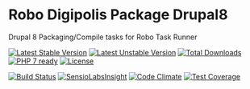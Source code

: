# Robo Digipolis Package Drupal8

Drupal 8 Packaging/Compile tasks for Robo Task Runner

[![Latest Stable Version](https://poser.pugx.org/digipolisgent/robo-digipolis-package-drupal8/v/stable)](https://packagist.org/packages/digipolisgent/robo-digipolis-package-drupal8)
[![Latest Unstable Version](https://poser.pugx.org/digipolisgent/robo-digipolis-package-drupal8/v/unstable)](https://packagist.org/packages/digipolisgent/robo-digipolis-package-drupal8)
[![Total Downloads](https://poser.pugx.org/digipolisgent/robo-digipolis-package-drupal8/downloads)](https://packagist.org/packages/digipolisgent/robo-digipolis-package-drupal8)
[![PHP 7 ready](http://php7ready.timesplinter.ch/digipolisgent/robo-digipolis-package-drupal8/develop/badge.svg)](https://travis-ci.org/digipolisgent/robo-digipolis-package-drupal8)
[![License](https://poser.pugx.org/digipolisgent/robo-digipolis-package-drupal8/license)](https://packagist.org/packages/digipolisgent/robo-digipolis-package-drupal8)

[![Build Status](https://travis-ci.org/digipolisgent/robo-digipolis-package-drupal8.svg?branch=develop)](https://travis-ci.org/digipolisgent/robo-digipolis-package-drupal8)
[![SensioLabsInsight](https://insight.sensiolabs.com/projects/7520a070-4500-494e-80c8-e0b109fb3db6/mini.png)](https://insight.sensiolabs.com/projects/7520a070-4500-494e-80c8-e0b109fb3db6)
[![Code Climate](https://codeclimate.com/github/digipolisgent/robo-digipolis-package-drupal8/badges/gpa.svg)](https://codeclimate.com/github/digipolisgent/robo-digipolis-package-drupal8)
[![Test Coverage](https://codeclimate.com/github/digipolisgent/robo-digipolis-package-drupal8/badges/coverage.svg)](https://codeclimate.com/github/digipolisgent/robo-digipolis-package-drupal8/coverage)
